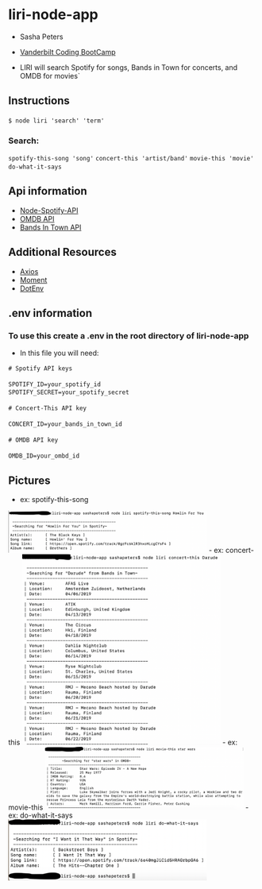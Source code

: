 # liri-node-app
- Sasha Peters
- [Vanderbilt Coding BootCamp](https://bootcamps.vanderbilt.edu/)

- LIRI will search Spotify for songs, Bands in Town for concerts, and OMDB for movies`


## Instructions

`$ node liri 'search' 'term'`

### Search:
`spotify-this-song 'song'`
`concert-this 'artist/band'`
`movie-this 'movie'`
`do-what-it-says`

## Api information
- [Node-Spotify-API](https://www.npmjs.com/package/node-spotify-api)
- [OMDB API](http://www.omdbapi.com/)
- [Bands In Town API](http://www.artists.bandsintown.com/bandsintown-api)

## Additional Resources
- [Axios](https://www.npmjs.com/package/axios)
- [Moment](https://www.npmjs.com/package/moment)
- [DotEnv](https://www.npmjs.com/package/dotenv)

## .env information
### To use this create a .env in the root directory of liri-node-app
- In this file you will need:
```
# Spotify API keys

SPOTIFY_ID=your_spotify_id
SPOTIFY_SECRET=your_spotify_secret

# Concert-This API key

CONCERT_ID=your_bands_in_town_id

# OMDB API key

OMDB_ID=your_ombd_id
```

## Pictures
- ex: spotify-this-song
<img src="images/spotify-this-song.png" alt="alt text" width="400px">
- ex: concert-this
<img src="images/concert-this.png" alt="alt text" width="400px">
- ex: movie-this
<img src="images/movie-this.png" alt="alt text" width="400px">
- ex: do-what-it-says
<img src="images/do-what-it-says.png" alt="alt text" width="400px">
